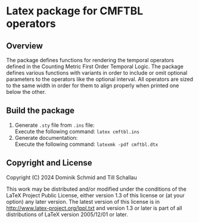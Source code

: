 # Latex package for CMFTBL operators

## Overview

The package defines functions for rendering the temporal operators defined in
the Counting Metric First Order Temporal Logic. The package defines various
functions with variants in order to include or omit optional parameters to
the operators like the optional interval. All operators are sized to the same
width in order for them to align properly when printed one below the other.

## Build the package
1. Generate `.sty` file from `.ins` file:  
	Execute the following command: `latex cmftbl.ins`
2. Generate documentation:  
	Execute the following command: `latexmk -pdf cmftbl.dtx`

## Copyright and License

Copyright (C) 2024 Dominik Schmid and Till Schallau

This work may be distributed and/or modified under the conditions of the LaTeX
Project Public License, either version 1.3 of this license or (at your option)
any later version. The latest version of this license is in
http://www.latex-project.org/lppl.txt and version 1.3 or later is part of all
distributions of LaTeX version 2005/12/01 or later.
